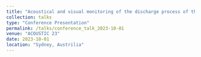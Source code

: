 ```yaml
---
title: "Acoustical and visual monitoring of the discharge process of the last captive Indo-Pacific Bottlenose Dolphin in South Korea"
collection: talks
type: "Conference Presentation"
permalink: /talks/conference_talk_2023-10-01
venue: "ACOUSTIC 23"
date: 2023-10-01
location: "Sydney, Austrilia"
---
```


